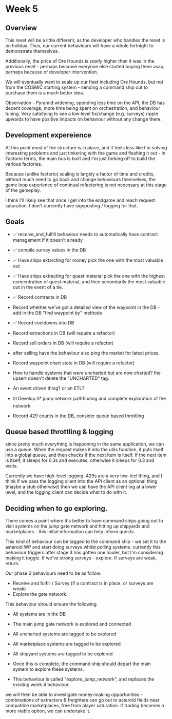 # Week 5

## Overview

This reset will be a little different, as the developer who handles the reset is on holiday. Thus, our current behaviours will have a whole fortnight to demonstrate themselves.

Additionally, the price of Ore Hounds is *vastly* higher than it was in the previous reset - perhaps because everyone else started buying them asap, perhaps because of developer intervention. 

We will eventually want to scale up our fleet including Ore Hounds, but not from the COSMIC starting system - sending a command ship out to purchase them is a much better idea.

Observation - Pyramid widening, spending less time on the API, the DB has decent coverage, more time being spent on orchestration, and behaviour tuning.
Very satisfying to see a low level fix/change (e.g. surveys) ripple upwards to have positive impacts on behaviour without any change there.

## Development expereience

At this point most of the structure is in place, and it feels less like I'm solving interesting problems and just tinkering with the game and fleshing it out - in Factorio terms, the main bus is built and I'm just forking off to build the various factories.

Because (unlike factorio) scaling is largely a factor of time and credits, without much need to go back and change behaviours themselves, the game loop experience of continual refactoring is not necessary at this stage of the gameplay.

I think I'll likely see that once I get into the endgame and reach request saturation. I don't currently have signposting / logging for that.
 
## Goals

* ✅ receive_and_fulfill behaviour needs to automatically have contract management if it doesn't already
* ✅ compile survey values in the DB
 * ✅ Have ships extarcting for money pick the one with the most valuable out
 * ✅ Have ships extracting for quest material pick the one with the highest concentration of quest material, and then secondarily the most valuable out in the event of a tie.

* ✅ Record contracts in DB 
* Record whether we've got a detailed view of the waypoint in the DB - add in the DB "find waypoint by" methods
* ✅ Record cooldowns into DB
* Record extractions in DB (will require a refactor)
* Record sell orders in DB (will require a refactor)
 * after selling have the behaviour also ping the market for latest prices.
* Record waypoint chart state in DB (will require a refactor)
 * How to handle systems that _were_ uncharted but are now charted? the upsert doesn't delete the "UNCHARTED" tag. 
 * An event driven thing? or an ETL?

* ☑️ Develop A* jump network pathfinding and complete exploration of the network
* Record 429 counts in the DB, consider queue based throttling 


## Queue based throttling & logging
since pretty much everything is happening in the same application, we can use a queue. 
When the request makes it into the utils function, it puts itself into a global queue, and then checks if the next item is itself. If the next item is itself, it sleeps for 0.3s and executes, otherwise it sleeps for 0.3 and waits.

Currently we have high-level logging.
429s are a very low-leel thing, and I think if we pass the logging client into the API client as an optional thing (maybe a stub otherwise) then we can have the API client log at a lower level, and the logging client can decide what to do with it.


## Deciding when to go exploring.

There comes a point where it's better to have command ships going out to visit systems on the jump gate network and hitting up shipyards and marketplaces - this initial information can help inform quests. 

This kind of behaviour can be tagged to the command ship - we set it to the asteroid WP and start doing surveys whilst polling systems.
currently this behaviour triggers after stage 3 has gotten one hauler, but I'm considering making it toggle. If we've strong surveys - explore. If surveys are weak, return.

Our phase 2 behaviours need to be as follow:
* Receive and fulfill / Survey (if a contract is in place, or surveys are weak)
* Explore the gate network.

This behaviour should ensure the following
* All systems are in the DB
* The main jump gate network is explored and connected
* All uncharted systems are tagged to be explored
* All marketplace systems are tagged to be explored
* All shipyard systems are tagged to be explored
* Once this is complete, the command ship should depart the main system to explore these systems.

* This behaviour is called "explore_jump_network", and replaces the existing week 4 behaviour.

we will then be able to investigate money-making opportunities - combinations of extractors & freighters can go out to asteroid fields near compatible marketplaces, free from player saturation.
If trading becomes a more viable option, we can undertake it.